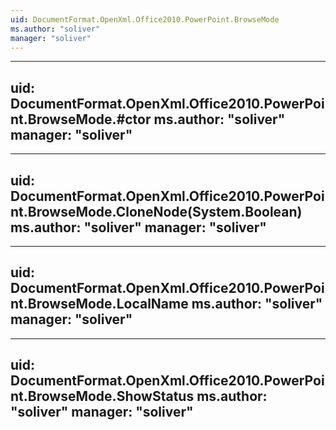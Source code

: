 ```yaml
---
uid: DocumentFormat.OpenXml.Office2010.PowerPoint.BrowseMode
ms.author: "soliver"
manager: "soliver"
---
```


---
uid: DocumentFormat.OpenXml.Office2010.PowerPoint.BrowseMode.#ctor
ms.author: "soliver"
manager: "soliver"
---

---
uid: DocumentFormat.OpenXml.Office2010.PowerPoint.BrowseMode.CloneNode(System.Boolean)
ms.author: "soliver"
manager: "soliver"
---

---
uid: DocumentFormat.OpenXml.Office2010.PowerPoint.BrowseMode.LocalName
ms.author: "soliver"
manager: "soliver"
---

---
uid: DocumentFormat.OpenXml.Office2010.PowerPoint.BrowseMode.ShowStatus
ms.author: "soliver"
manager: "soliver"
---
